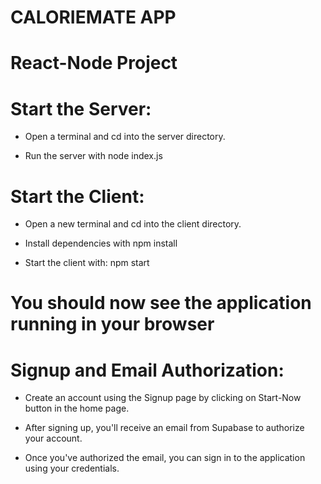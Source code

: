 # CALORIEMATE APP

# React-Node Project

# Start the Server:

 * Open a terminal and cd into the server directory.

 * Run the server with node index.js

# Start the Client:

 * Open a new terminal and cd into the client directory.

 * Install dependencies with npm install

 * Start the client with: npm start

# You should now see the application running in your browser

# Signup and Email Authorization:

 * Create an account using the Signup page by clicking on Start-Now button in the home page.

 * After signing up, you'll receive an email from Supabase to authorize your account.

 *  Once you've authorized the email, you can sign in to the application using your credentials.
